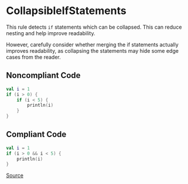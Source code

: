 # CollapsibleIfStatements

This rule detects `if` statements which can be collapsed. This can reduce nesting and help improve readability.

However, carefully consider whether merging the if statements actually improves readability, as collapsing the
statements may hide some edge cases from the reader.

## Noncompliant Code

```kotlin
val i = 1
if (i > 0) {
    if (i < 5) {
        println(i)
    }
}
```
## Compliant Code

```kotlin
val i = 1
if (i > 0 && i < 5) {
    println(i)
}
```

[Source](https://detekt.dev/docs/rules/style#collapsibleifstatements)
